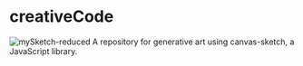 # creativeCode
![mySketch-reduced](https://user-images.githubusercontent.com/97693233/211147210-f4d6fbf6-6b03-4b60-9a66-dabf7b3d1f9c.gif)
A repository for generative art using canvas-sketch, a JavaScript library. 
